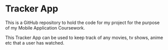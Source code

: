 # Tracker App
This is a GitHub repository to hold the code for my project for the purpose of my Mobile Application Coursework.

This Tracker App can be used to keep track of any movies, tv shows, anime etc that a user has watched.
